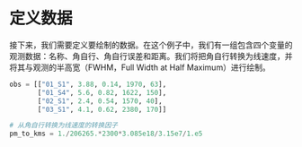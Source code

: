 # 定义数据

接下来，我们需要定义要绘制的数据。在这个例子中，我们有一组包含四个变量的观测数据：名称、角自行、角自行误差和距离。我们将把角自行转换为线速度，并将其与观测的半高宽（FWHM，Full Width at Half Maximum）进行绘制。

```python
obs = [["01_S1", 3.88, 0.14, 1970, 63],
       ["01_S4", 5.6, 0.82, 1622, 150],
       ["02_S1", 2.4, 0.54, 1570, 40],
       ["03_S1", 4.1, 0.62, 2380, 170]]

# 从角自行转换为线速度的转换因子
pm_to_kms = 1./206265.*2300*3.085e18/3.15e7/1.e5
```

